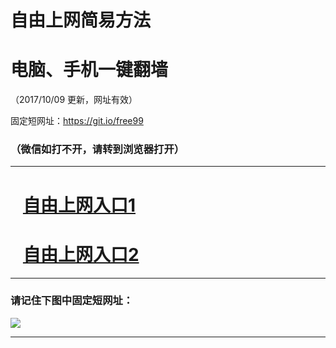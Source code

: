 ﻿# 自由上网简易方法

# 电脑、手机一键翻墙

（2017/10/09 更新，网址有效）

固定短网址：https://git.io/free99

### （微信如打不开，请转到浏览器打开）


***





# &nbsp;&nbsp; <a href="http://ft3000022207.fwq-tz-1001.info/fwqtz01.html?t=10090016564 " target="_blank">自由上网入口1</a>
# &nbsp;&nbsp; <a href="http://ft79883930.fwq-tz-1002.info/fwqtz02.html?t=10090015522 " target="_blank">自由上网入口2</a>
***

### 请记住下图中固定短网址：

<img src="https://s3-us-west-2.amazonaws.com/fwq-1001/yjfq-20170905okok.png" /> 


***

